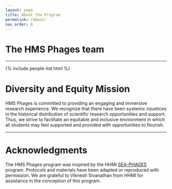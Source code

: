 ```yaml
---
layout: page
title: About the Program
permalink: /about/
nav_order: 6
---
```


# The HMS Phages team

---

{% include people-list.html %}

# Diversity and Equity Mission

HMS Phages is committed to providing an engaging and immersive research experience. We recognize that there have been systemic injustices in the historical distribution of scientific research opportunities and support. Thus, we strive to facilitate an equitable and inclusive environment in which all students may feel supported and provided with opportunities to flourish.

---

# Acknowledgments

The HMS Phages program was inspired by the HHMI [SEA-PHAGES](https://seaphages.org/) program. Protocols and materials have been adapted or reproduced with permission. We are grateful to Viknesh Sivanathan from HHMI for assistance in the conception of this program.
